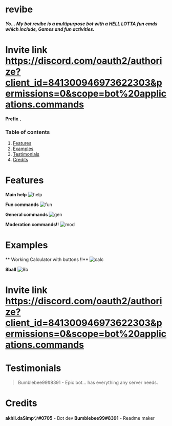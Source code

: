 # revibe
___Yo... My bot revibe is a multipurpose bot with a HELL LOTTA fun cmds which include, Games and fun activities.___
 
 # Invite link https://discord.com/oauth2/authorize?client_id=841300946973622303&permissions=0&scope=bot%20applications.commands

**Prefix** `,`

### Table of contents
1. [Features](#features)
2. [Examples](#examples)
3. [Testimonials](#testimonials)
4. [Credits](#credit)

# Features
**Main help**
![help](https://media.discordapp.net/attachments/865734794297868288/865961091200712744/help_cmd.png)

**Fun commands**
![fun](https://media.discordapp.net/attachments/865734794297868288/865960511484461056/fun_cmds.png)

**General commands**
![gen](https://media.discordapp.net/attachments/865734794297868288/865963214969372712/Capture.PNG)

**Moderation commands!!**
![mod](https://media.discordapp.net/attachments/865734794297868288/865963210703241226/Capture2.PNG)

# Examples
** Working Calculator with buttons !!**
![calc](https://media.discordapp.net/attachments/865734794297868288/865961534029824051/calc.png)

**8ball**
![8b](https://media.discordapp.net/attachments/865734794297868288/865961517416710174/8ball.png)


# Invite link https://discord.com/oauth2/authorize?client_id=841300946973622303&permissions=0&scope=bot%20applications.commands

# Testimonials
> Bumblebee99#8391 - Epic bot... has everything any server needs.

# Credits
**akhil.daSimpツ#0705** - Bot dev
**Bumblebee99#8391** - Readme maker

